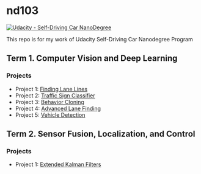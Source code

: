 # nd103
[![Udacity - Self-Driving Car NanoDegree](https://s3.amazonaws.com/udacity-sdc/github/shield-carnd.svg)](http://www.udacity.com/drive)

This repo is for my work of Udacity Self-Driving Car Nanodegree Program


## Term 1. Computer Vision and Deep Learning
### Projects
- Project 1: [Finding Lane Lines](Term1/project/CarND-LaneLines-P1)
- Project 2: [Traffic Sign Classifier](Term1/project/CarND-Traffic-Sign-Classifier-Project)
- Project 3: [Behavior Cloning](https://github.com/yhbyhb/CarND-Behavioral-Cloning-P3/)
- Project 4: [Advanced Lane Finding](https://github.com/yhbyhb/CarND-Advanced-Lane-Lines)
- Project 5: [Vehicle Detection](https://github.com/yhbyhb/CarND-Vehicle-Detection)

## Term 2. Sensor Fusion, Localization, and Control
### Projects
- Project 1: [Extended Kalman Filters](https://github.com/yhbyhb/CarND-Extended-Kalman-Filter-Project)